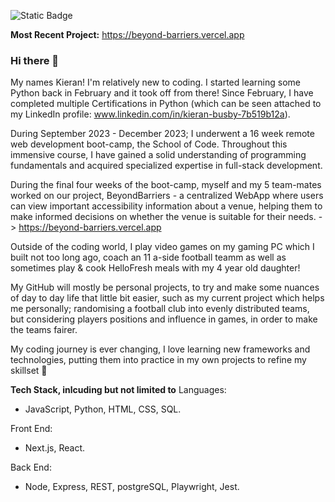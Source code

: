 ![Static Badge](https://www.codewars.com/users/KeBubs/badges/small)

**Most Recent Project:** https://beyond-barriers.vercel.app

### Hi there 👋

My names Kieran! I'm relatively new to coding. I started learning some Python back in February and it took off from there!
Since February, I have completed multiple Certifications in Python (which can be seen attached to my LinkedIn profile: www.linkedin.com/in/kieran-busby-7b519b12a).

During September 2023 - December 2023; I underwent a 16 week remote web development boot-camp, the School of Code. Throughout this immensive course, I have gained a solid understanding of programming fundamentals and acquired specialized expertise in full-stack development. 

During the final four weeks of the boot-camp, myself and my 5 team-mates worked on our project, BeyondBarriers - a centralized WebApp where users can view important accessibility information about a venue, helping them to make informed decisions on whether the venue is suitable for their needs. -> https://beyond-barriers.vercel.app

Outside of the coding world, I play video games on my gaming PC which I built not too long ago, coach an 11 a-side football teamm as well as sometimes play & cook HelloFresh meals with my 4 year old daughter!

My GitHub will mostly be personal projects, to try and make some nuances of day to day life that little bit easier, such as my current project which helps me personally; randomising a football club into evenly distributed teams, but considering players positions and influence in games, in order to make the teams fairer.

My coding journey is ever changing, I love learning new frameworks and technologies, putting them into practice in my own projects to refine my skillset 🙂

**Tech Stack, inlcuding but not limited to**
Languages:
- JavaScript, Python, HTML, CSS, SQL.

Front End:
- Next.js, React.

Back End:
- Node, Express, REST, postgreSQL, Playwright, Jest.


